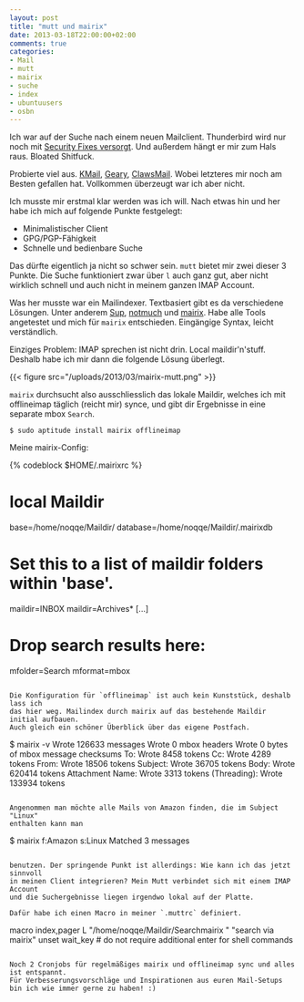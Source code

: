 ```yaml
---
layout: post
title: "mutt und mairix"
date: 2013-03-18T22:00:00+02:00
comments: true
categories:
- Mail
- mutt
- mairix
- suche
- index
- ubuntuusers
- osbn
---
```


Ich war auf der Suche nach einem neuen Mailclient. Thunderbird
wird nur noch mit [Security Fixes versorgt](http://www.golem.de/news/e-mail-client-mozilla-will-thunderbird-nicht-mehr-weiterentwickeln-1207-93038.html).
Und außerdem hängt er mir zum Hals raus. Bloated Shitfuck.

Probierte viel aus. [KMail](http://userbase.kde.org/KMail), [Geary](http://yorba.org/geary/),
[ClawsMail](http://www.claws-mail.org/). Wobei letzteres mir noch am Besten
gefallen hat. Vollkommen überzeugt war ich aber nicht.

Ich musste mir erstmal klar werden was ich will. Nach etwas hin und her habe ich
mich auf folgende Punkte festgelegt:

* Minimalistischer Client
* GPG/PGP-Fähigkeit
* Schnelle und bedienbare Suche

Das dürfte eigentlich ja nicht so schwer sein. `mutt` bietet mir zwei dieser 3
Punkte. Die Suche funktioniert zwar über `l` auch ganz gut, aber nicht wirklich
schnell und auch nicht in meinem ganzen IMAP Account.

Was her musste war ein Mailindexer. Textbasiert gibt es da verschiedene Lösungen. Unter
anderem [Sup](http://sup.rubyforge.org/), [notmuch](http://notmuchmail.org/) und [mairix](http://www.rpcurnow.force9.co.uk/mairix/).
Habe alle Tools angetestet und mich für `mairix` entschieden. Eingängige Syntax,
leicht verständlich.

Einziges Problem: IMAP sprechen ist nicht drin. Local maildir'n'stuff. Deshalb
habe ich mir dann die folgende Lösung überlegt.

{{< figure src="/uploads/2013/03/mairix-mutt.png" >}}

`mairix` durchsucht also ausschliesslich das lokale Maildir, welches ich mit
offlineimap täglich (reicht mir) synce, und gibt dir Ergebnisse in eine
separate mbox `Search`.

```
$ sudo aptitude install mairix offlineimap
```

Meine mairix-Config:

{% codeblock $HOME/.mairixrc %}
# local Maildir
base=/home/noqqe/Maildir/
database=/home/noqqe/Maildir/.mairixdb

# Set this to a list of maildir folders within 'base'.
maildir=INBOX
maildir=Archives*
[...]

# Drop search results here:
mfolder=Search
mformat=mbox
```

Die Konfiguration für `offlineimap` ist auch kein Kunststück, deshalb lass ich
das hier weg. Mailindex durch mairix auf das bestehende Maildir initial aufbauen.
Auch gleich ein schöner Überblick über das eigene Postfach.

```
$ mairix -v
Wrote 126633 messages
Wrote 0 mbox headers
Wrote 0 bytes of mbox message checksums
To: Wrote 8458 tokens
Cc: Wrote 4289 tokens
From: Wrote 18506 tokens
Subject: Wrote 36705 tokens
Body: Wrote 620414 tokens
Attachment Name: Wrote 3313 tokens
(Threading): Wrote 133934 tokens
```

Angenommen man möchte alle Mails von Amazon finden, die im Subject "Linux"
enthalten kann man

```
$ mairix f:Amazon s:Linux
Matched 3 messages
```

benutzen. Der springende Punkt ist allerdings: Wie kann ich das jetzt sinnvoll
in meinen Client integrieren? Mein Mutt verbindet sich mit einem IMAP Account
und die Suchergebnisse liegen irgendwo lokal auf der Platte.

Dafür habe ich einen Macro in meiner `.muttrc` definiert.

```
macro index,pager L "<change-folder-readonly>/home/noqqe/Maildir/Search<enter><shell-escape>mairix " "search via mairix"
unset wait_key # do not require additional enter for shell commands
```

Noch 2 Cronjobs für regelmäßiges mairix und offlineimap sync und alles ist entspannt.
Für Verbesserungsvorschläge und Inspirationen aus euren Mail-Setups bin ich wie immer gerne zu haben! :)

